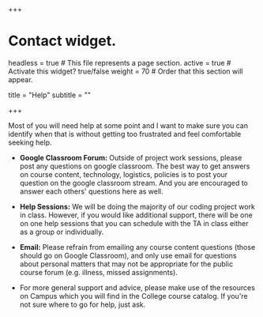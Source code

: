 +++
# Contact widget.
headless = true  # This file represents a page section.
active = true  # Activate this widget? true/false
weight = 70  # Order that this section will appear.

title = "Help"
subtitle = ""

+++

Most of you will need help at some point and I want to make sure you can identify when that is without getting too frustrated and feel comfortable seeking help.

- **Google Classroom Forum:** Outside of project work sessions, please post any questions on google classroom. The best way to get answers on course content, technology, logistics, policies is to post your question on the google classroom stream. And you are encouraged to answer each others' questions here as well.

- **Help Sessions:** We will be doing the majority of our coding project work in class. However, if you would like additional support, there will be one on one help sessions that you can schedule with the TA in class either as a group or individually.

- **Email:** Please refrain from emailing any course content questions (those should go on Google Classroom), and only use email for questions about personal matters that may not be appropriate for the public course forum (e.g. illness, missed assignments).
- For more general support and advice, please make use of the resources on Campus which you will find in the College course catalog. If you're not sure where to go for help, just ask.